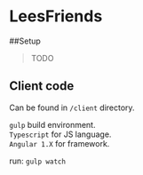 # LeesFriends

##Setup
> TODO

## Client code
Can be found in `/client` directory.

`gulp` build environment.  
`Typescript` for JS language.  
`Angular 1.X` for framework.  

run: `gulp watch`
